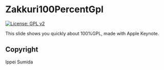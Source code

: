 # Zakkuri100PercentGpl

[![License: GPL v2](https://img.shields.io/badge/License-GPL%20v2-blue.svg)](https://www.gnu.org/licenses/old-licenses/gpl-2.0.en.html)

This slide shows you quickly about 100%GPL, made with Apple Keynote.

## Copyright
Ippei Sumida
